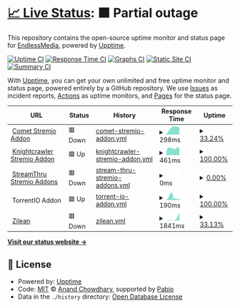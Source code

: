 # [📈 Live Status](https://EndlessMedia-Cluster.github.io/status): <!--live status--> **🟧 Partial outage**

This repository contains the open-source uptime monitor and status page for [EndlessMedia](https://EndlessMedia-Cluster.github.io/status), powered by [Upptime](https://github.com/upptime/upptime).

[![Uptime CI](https://github.com/EndlessMedia-Cluster/status/workflows/Uptime%20CI/badge.svg)](https://github.com/EndlessMedia-Cluster/status/actions?query=workflow%3A%22Uptime+CI%22)
[![Response Time CI](https://github.com/EndlessMedia-Cluster/status/workflows/Response%20Time%20CI/badge.svg)](https://github.com/EndlessMedia-Cluster/status/actions?query=workflow%3A%22Response+Time+CI%22)
[![Graphs CI](https://github.com/EndlessMedia-Cluster/status/workflows/Graphs%20CI/badge.svg)](https://github.com/EndlessMedia-Cluster/status/actions?query=workflow%3A%22Graphs+CI%22)
[![Static Site CI](https://github.com/EndlessMedia-Cluster/status/workflows/Static%20Site%20CI/badge.svg)](https://github.com/EndlessMedia-Cluster/status/actions?query=workflow%3A%22Static+Site+CI%22)
[![Summary CI](https://github.com/EndlessMedia-Cluster/status/workflows/Summary%20CI/badge.svg)](https://github.com/EndlessMedia-Cluster/status/actions?query=workflow%3A%22Summary+CI%22)

With [Upptime](https://upptime.js.org), you can get your own unlimited and free uptime monitor and status page, powered entirely by a GitHub repository. We use [Issues](https://github.com/EndlessMedia-Cluster/status/issues) as incident reports, [Actions](https://github.com/EndlessMedia-Cluster/status/actions) as uptime monitors, and [Pages](https://EndlessMedia-Cluster.github.io/status) for the status page.

<!--start: status pages-->
<!-- This summary is generated by Upptime (https://github.com/upptime/upptime) -->
<!-- Do not edit this manually, your changes will be overwritten -->
<!-- prettier-ignore -->
| URL | Status | History | Response Time | Uptime |
| --- | ------ | ------- | ------------- | ------ |
| <img alt="" src="https://icons.duckduckgo.com/ip3/comet.endlessmedia.me.ico" height="13"> [Comet Stremio Addon](https://comet.endlessmedia.me) | 🟥 Down | [comet-stremio-addon.yml](https://github.com/EndlessMedia-Cluster/status/commits/HEAD/history/comet-stremio-addon.yml) | <details><summary><img alt="Response time graph" src="./graphs/comet-stremio-addon/response-time-week.png" height="20"> 298ms</summary><br><a href="https://status.endlessmedia.me/history/comet-stremio-addon"><img alt="Response time 857" src="https://img.shields.io/endpoint?url=https%3A%2F%2Fraw.githubusercontent.com%2FEndlessMedia-Cluster%2Fstatus%2FHEAD%2Fapi%2Fcomet-stremio-addon%2Fresponse-time.json"></a><br><a href="https://status.endlessmedia.me/history/comet-stremio-addon"><img alt="24-hour response time 0" src="https://img.shields.io/endpoint?url=https%3A%2F%2Fraw.githubusercontent.com%2FEndlessMedia-Cluster%2Fstatus%2FHEAD%2Fapi%2Fcomet-stremio-addon%2Fresponse-time-day.json"></a><br><a href="https://status.endlessmedia.me/history/comet-stremio-addon"><img alt="7-day response time 298" src="https://img.shields.io/endpoint?url=https%3A%2F%2Fraw.githubusercontent.com%2FEndlessMedia-Cluster%2Fstatus%2FHEAD%2Fapi%2Fcomet-stremio-addon%2Fresponse-time-week.json"></a><br><a href="https://status.endlessmedia.me/history/comet-stremio-addon"><img alt="30-day response time 857" src="https://img.shields.io/endpoint?url=https%3A%2F%2Fraw.githubusercontent.com%2FEndlessMedia-Cluster%2Fstatus%2FHEAD%2Fapi%2Fcomet-stremio-addon%2Fresponse-time-month.json"></a><br><a href="https://status.endlessmedia.me/history/comet-stremio-addon"><img alt="1-year response time 857" src="https://img.shields.io/endpoint?url=https%3A%2F%2Fraw.githubusercontent.com%2FEndlessMedia-Cluster%2Fstatus%2FHEAD%2Fapi%2Fcomet-stremio-addon%2Fresponse-time-year.json"></a></details> | <details><summary><a href="https://status.endlessmedia.me/history/comet-stremio-addon">33.24%</a></summary><a href="https://status.endlessmedia.me/history/comet-stremio-addon"><img alt="All-time uptime 97.56%" src="https://img.shields.io/endpoint?url=https%3A%2F%2Fraw.githubusercontent.com%2FEndlessMedia-Cluster%2Fstatus%2FHEAD%2Fapi%2Fcomet-stremio-addon%2Fuptime.json"></a><br><a href="https://status.endlessmedia.me/history/comet-stremio-addon"><img alt="24-hour uptime 0.00%" src="https://img.shields.io/endpoint?url=https%3A%2F%2Fraw.githubusercontent.com%2FEndlessMedia-Cluster%2Fstatus%2FHEAD%2Fapi%2Fcomet-stremio-addon%2Fuptime-day.json"></a><br><a href="https://status.endlessmedia.me/history/comet-stremio-addon"><img alt="7-day uptime 33.24%" src="https://img.shields.io/endpoint?url=https%3A%2F%2Fraw.githubusercontent.com%2FEndlessMedia-Cluster%2Fstatus%2FHEAD%2Fapi%2Fcomet-stremio-addon%2Fuptime-week.json"></a><br><a href="https://status.endlessmedia.me/history/comet-stremio-addon"><img alt="30-day uptime 83.54%" src="https://img.shields.io/endpoint?url=https%3A%2F%2Fraw.githubusercontent.com%2FEndlessMedia-Cluster%2Fstatus%2FHEAD%2Fapi%2Fcomet-stremio-addon%2Fuptime-month.json"></a><br><a href="https://status.endlessmedia.me/history/comet-stremio-addon"><img alt="1-year uptime 97.56%" src="https://img.shields.io/endpoint?url=https%3A%2F%2Fraw.githubusercontent.com%2FEndlessMedia-Cluster%2Fstatus%2FHEAD%2Fapi%2Fcomet-stremio-addon%2Fuptime-year.json"></a></details>
| <img alt="" src="https://icons.duckduckgo.com/ip3/knightcrawler.elfhosted.com.ico" height="13"> [Knightcrawler Stremio Addon](https://knightcrawler.elfhosted.com/stream/movie/tt0023694.json) | 🟩 Up | [knightcrawler-stremio-addon.yml](https://github.com/EndlessMedia-Cluster/status/commits/HEAD/history/knightcrawler-stremio-addon.yml) | <details><summary><img alt="Response time graph" src="./graphs/knightcrawler-stremio-addon/response-time-week.png" height="20"> 461ms</summary><br><a href="https://status.endlessmedia.me/history/knightcrawler-stremio-addon"><img alt="Response time 476" src="https://img.shields.io/endpoint?url=https%3A%2F%2Fraw.githubusercontent.com%2FEndlessMedia-Cluster%2Fstatus%2FHEAD%2Fapi%2Fknightcrawler-stremio-addon%2Fresponse-time.json"></a><br><a href="https://status.endlessmedia.me/history/knightcrawler-stremio-addon"><img alt="24-hour response time 433" src="https://img.shields.io/endpoint?url=https%3A%2F%2Fraw.githubusercontent.com%2FEndlessMedia-Cluster%2Fstatus%2FHEAD%2Fapi%2Fknightcrawler-stremio-addon%2Fresponse-time-day.json"></a><br><a href="https://status.endlessmedia.me/history/knightcrawler-stremio-addon"><img alt="7-day response time 461" src="https://img.shields.io/endpoint?url=https%3A%2F%2Fraw.githubusercontent.com%2FEndlessMedia-Cluster%2Fstatus%2FHEAD%2Fapi%2Fknightcrawler-stremio-addon%2Fresponse-time-week.json"></a><br><a href="https://status.endlessmedia.me/history/knightcrawler-stremio-addon"><img alt="30-day response time 476" src="https://img.shields.io/endpoint?url=https%3A%2F%2Fraw.githubusercontent.com%2FEndlessMedia-Cluster%2Fstatus%2FHEAD%2Fapi%2Fknightcrawler-stremio-addon%2Fresponse-time-month.json"></a><br><a href="https://status.endlessmedia.me/history/knightcrawler-stremio-addon"><img alt="1-year response time 476" src="https://img.shields.io/endpoint?url=https%3A%2F%2Fraw.githubusercontent.com%2FEndlessMedia-Cluster%2Fstatus%2FHEAD%2Fapi%2Fknightcrawler-stremio-addon%2Fresponse-time-year.json"></a></details> | <details><summary><a href="https://status.endlessmedia.me/history/knightcrawler-stremio-addon">100.00%</a></summary><a href="https://status.endlessmedia.me/history/knightcrawler-stremio-addon"><img alt="All-time uptime 100.00%" src="https://img.shields.io/endpoint?url=https%3A%2F%2Fraw.githubusercontent.com%2FEndlessMedia-Cluster%2Fstatus%2FHEAD%2Fapi%2Fknightcrawler-stremio-addon%2Fuptime.json"></a><br><a href="https://status.endlessmedia.me/history/knightcrawler-stremio-addon"><img alt="24-hour uptime 100.00%" src="https://img.shields.io/endpoint?url=https%3A%2F%2Fraw.githubusercontent.com%2FEndlessMedia-Cluster%2Fstatus%2FHEAD%2Fapi%2Fknightcrawler-stremio-addon%2Fuptime-day.json"></a><br><a href="https://status.endlessmedia.me/history/knightcrawler-stremio-addon"><img alt="7-day uptime 100.00%" src="https://img.shields.io/endpoint?url=https%3A%2F%2Fraw.githubusercontent.com%2FEndlessMedia-Cluster%2Fstatus%2FHEAD%2Fapi%2Fknightcrawler-stremio-addon%2Fuptime-week.json"></a><br><a href="https://status.endlessmedia.me/history/knightcrawler-stremio-addon"><img alt="30-day uptime 100.00%" src="https://img.shields.io/endpoint?url=https%3A%2F%2Fraw.githubusercontent.com%2FEndlessMedia-Cluster%2Fstatus%2FHEAD%2Fapi%2Fknightcrawler-stremio-addon%2Fuptime-month.json"></a><br><a href="https://status.endlessmedia.me/history/knightcrawler-stremio-addon"><img alt="1-year uptime 100.00%" src="https://img.shields.io/endpoint?url=https%3A%2F%2Fraw.githubusercontent.com%2FEndlessMedia-Cluster%2Fstatus%2FHEAD%2Fapi%2Fknightcrawler-stremio-addon%2Fuptime-year.json"></a></details>
| <img alt="" src="https://icons.duckduckgo.com/ip3/streamthru.endlessmedia.me.ico" height="13"> [StreamThru Stremio Addons](https://streamthru.endlessmedia.me) | 🟥 Down | [stream-thru-stremio-addons.yml](https://github.com/EndlessMedia-Cluster/status/commits/HEAD/history/stream-thru-stremio-addons.yml) | <details><summary><img alt="Response time graph" src="./graphs/stream-thru-stremio-addons/response-time-week.png" height="20"> 0ms</summary><br><a href="https://status.endlessmedia.me/history/stream-thru-stremio-addons"><img alt="Response time 0" src="https://img.shields.io/endpoint?url=https%3A%2F%2Fraw.githubusercontent.com%2FEndlessMedia-Cluster%2Fstatus%2FHEAD%2Fapi%2Fstream-thru-stremio-addons%2Fresponse-time.json"></a><br><a href="https://status.endlessmedia.me/history/stream-thru-stremio-addons"><img alt="24-hour response time 0" src="https://img.shields.io/endpoint?url=https%3A%2F%2Fraw.githubusercontent.com%2FEndlessMedia-Cluster%2Fstatus%2FHEAD%2Fapi%2Fstream-thru-stremio-addons%2Fresponse-time-day.json"></a><br><a href="https://status.endlessmedia.me/history/stream-thru-stremio-addons"><img alt="7-day response time 0" src="https://img.shields.io/endpoint?url=https%3A%2F%2Fraw.githubusercontent.com%2FEndlessMedia-Cluster%2Fstatus%2FHEAD%2Fapi%2Fstream-thru-stremio-addons%2Fresponse-time-week.json"></a><br><a href="https://status.endlessmedia.me/history/stream-thru-stremio-addons"><img alt="30-day response time 0" src="https://img.shields.io/endpoint?url=https%3A%2F%2Fraw.githubusercontent.com%2FEndlessMedia-Cluster%2Fstatus%2FHEAD%2Fapi%2Fstream-thru-stremio-addons%2Fresponse-time-month.json"></a><br><a href="https://status.endlessmedia.me/history/stream-thru-stremio-addons"><img alt="1-year response time 0" src="https://img.shields.io/endpoint?url=https%3A%2F%2Fraw.githubusercontent.com%2FEndlessMedia-Cluster%2Fstatus%2FHEAD%2Fapi%2Fstream-thru-stremio-addons%2Fresponse-time-year.json"></a></details> | <details><summary><a href="https://status.endlessmedia.me/history/stream-thru-stremio-addons">0.00%</a></summary><a href="https://status.endlessmedia.me/history/stream-thru-stremio-addons"><img alt="All-time uptime 0.00%" src="https://img.shields.io/endpoint?url=https%3A%2F%2Fraw.githubusercontent.com%2FEndlessMedia-Cluster%2Fstatus%2FHEAD%2Fapi%2Fstream-thru-stremio-addons%2Fuptime.json"></a><br><a href="https://status.endlessmedia.me/history/stream-thru-stremio-addons"><img alt="24-hour uptime 0.00%" src="https://img.shields.io/endpoint?url=https%3A%2F%2Fraw.githubusercontent.com%2FEndlessMedia-Cluster%2Fstatus%2FHEAD%2Fapi%2Fstream-thru-stremio-addons%2Fuptime-day.json"></a><br><a href="https://status.endlessmedia.me/history/stream-thru-stremio-addons"><img alt="7-day uptime 0.00%" src="https://img.shields.io/endpoint?url=https%3A%2F%2Fraw.githubusercontent.com%2FEndlessMedia-Cluster%2Fstatus%2FHEAD%2Fapi%2Fstream-thru-stremio-addons%2Fuptime-week.json"></a><br><a href="https://status.endlessmedia.me/history/stream-thru-stremio-addons"><img alt="30-day uptime 0.00%" src="https://img.shields.io/endpoint?url=https%3A%2F%2Fraw.githubusercontent.com%2FEndlessMedia-Cluster%2Fstatus%2FHEAD%2Fapi%2Fstream-thru-stremio-addons%2Fuptime-month.json"></a><br><a href="https://status.endlessmedia.me/history/stream-thru-stremio-addons"><img alt="1-year uptime 0.00%" src="https://img.shields.io/endpoint?url=https%3A%2F%2Fraw.githubusercontent.com%2FEndlessMedia-Cluster%2Fstatus%2FHEAD%2Fapi%2Fstream-thru-stremio-addons%2Fuptime-year.json"></a></details>
| <img alt="" src="https://icons.duckduckgo.com/ip3/torrentio.strem.fun.ico" height="13"> TorrentIO Addon | 🟩 Up | [torrent-io-addon.yml](https://github.com/EndlessMedia-Cluster/status/commits/HEAD/history/torrent-io-addon.yml) | <details><summary><img alt="Response time graph" src="./graphs/torrent-io-addon/response-time-week.png" height="20"> 190ms</summary><br><a href="https://status.endlessmedia.me/history/torrent-io-addon"><img alt="Response time 243" src="https://img.shields.io/endpoint?url=https%3A%2F%2Fraw.githubusercontent.com%2FEndlessMedia-Cluster%2Fstatus%2FHEAD%2Fapi%2Ftorrent-io-addon%2Fresponse-time.json"></a><br><a href="https://status.endlessmedia.me/history/torrent-io-addon"><img alt="24-hour response time 88" src="https://img.shields.io/endpoint?url=https%3A%2F%2Fraw.githubusercontent.com%2FEndlessMedia-Cluster%2Fstatus%2FHEAD%2Fapi%2Ftorrent-io-addon%2Fresponse-time-day.json"></a><br><a href="https://status.endlessmedia.me/history/torrent-io-addon"><img alt="7-day response time 190" src="https://img.shields.io/endpoint?url=https%3A%2F%2Fraw.githubusercontent.com%2FEndlessMedia-Cluster%2Fstatus%2FHEAD%2Fapi%2Ftorrent-io-addon%2Fresponse-time-week.json"></a><br><a href="https://status.endlessmedia.me/history/torrent-io-addon"><img alt="30-day response time 243" src="https://img.shields.io/endpoint?url=https%3A%2F%2Fraw.githubusercontent.com%2FEndlessMedia-Cluster%2Fstatus%2FHEAD%2Fapi%2Ftorrent-io-addon%2Fresponse-time-month.json"></a><br><a href="https://status.endlessmedia.me/history/torrent-io-addon"><img alt="1-year response time 243" src="https://img.shields.io/endpoint?url=https%3A%2F%2Fraw.githubusercontent.com%2FEndlessMedia-Cluster%2Fstatus%2FHEAD%2Fapi%2Ftorrent-io-addon%2Fresponse-time-year.json"></a></details> | <details><summary><a href="https://status.endlessmedia.me/history/torrent-io-addon">100.00%</a></summary><a href="https://status.endlessmedia.me/history/torrent-io-addon"><img alt="All-time uptime 100.00%" src="https://img.shields.io/endpoint?url=https%3A%2F%2Fraw.githubusercontent.com%2FEndlessMedia-Cluster%2Fstatus%2FHEAD%2Fapi%2Ftorrent-io-addon%2Fuptime.json"></a><br><a href="https://status.endlessmedia.me/history/torrent-io-addon"><img alt="24-hour uptime 100.00%" src="https://img.shields.io/endpoint?url=https%3A%2F%2Fraw.githubusercontent.com%2FEndlessMedia-Cluster%2Fstatus%2FHEAD%2Fapi%2Ftorrent-io-addon%2Fuptime-day.json"></a><br><a href="https://status.endlessmedia.me/history/torrent-io-addon"><img alt="7-day uptime 100.00%" src="https://img.shields.io/endpoint?url=https%3A%2F%2Fraw.githubusercontent.com%2FEndlessMedia-Cluster%2Fstatus%2FHEAD%2Fapi%2Ftorrent-io-addon%2Fuptime-week.json"></a><br><a href="https://status.endlessmedia.me/history/torrent-io-addon"><img alt="30-day uptime 100.00%" src="https://img.shields.io/endpoint?url=https%3A%2F%2Fraw.githubusercontent.com%2FEndlessMedia-Cluster%2Fstatus%2FHEAD%2Fapi%2Ftorrent-io-addon%2Fuptime-month.json"></a><br><a href="https://status.endlessmedia.me/history/torrent-io-addon"><img alt="1-year uptime 100.00%" src="https://img.shields.io/endpoint?url=https%3A%2F%2Fraw.githubusercontent.com%2FEndlessMedia-Cluster%2Fstatus%2FHEAD%2Fapi%2Ftorrent-io-addon%2Fuptime-year.json"></a></details>
| <img alt="" src="https://icons.duckduckgo.com/ip3/zilean.endlessmedia.me.ico" height="13"> [Zilean](https://zilean.endlessmedia.me/healthchecks/ping) | 🟥 Down | [zilean.yml](https://github.com/EndlessMedia-Cluster/status/commits/HEAD/history/zilean.yml) | <details><summary><img alt="Response time graph" src="./graphs/zilean/response-time-week.png" height="20"> 1841ms</summary><br><a href="https://status.endlessmedia.me/history/zilean"><img alt="Response time 846" src="https://img.shields.io/endpoint?url=https%3A%2F%2Fraw.githubusercontent.com%2FEndlessMedia-Cluster%2Fstatus%2FHEAD%2Fapi%2Fzilean%2Fresponse-time.json"></a><br><a href="https://status.endlessmedia.me/history/zilean"><img alt="24-hour response time 0" src="https://img.shields.io/endpoint?url=https%3A%2F%2Fraw.githubusercontent.com%2FEndlessMedia-Cluster%2Fstatus%2FHEAD%2Fapi%2Fzilean%2Fresponse-time-day.json"></a><br><a href="https://status.endlessmedia.me/history/zilean"><img alt="7-day response time 1841" src="https://img.shields.io/endpoint?url=https%3A%2F%2Fraw.githubusercontent.com%2FEndlessMedia-Cluster%2Fstatus%2FHEAD%2Fapi%2Fzilean%2Fresponse-time-week.json"></a><br><a href="https://status.endlessmedia.me/history/zilean"><img alt="30-day response time 846" src="https://img.shields.io/endpoint?url=https%3A%2F%2Fraw.githubusercontent.com%2FEndlessMedia-Cluster%2Fstatus%2FHEAD%2Fapi%2Fzilean%2Fresponse-time-month.json"></a><br><a href="https://status.endlessmedia.me/history/zilean"><img alt="1-year response time 846" src="https://img.shields.io/endpoint?url=https%3A%2F%2Fraw.githubusercontent.com%2FEndlessMedia-Cluster%2Fstatus%2FHEAD%2Fapi%2Fzilean%2Fresponse-time-year.json"></a></details> | <details><summary><a href="https://status.endlessmedia.me/history/zilean">33.13%</a></summary><a href="https://status.endlessmedia.me/history/zilean"><img alt="All-time uptime 92.77%" src="https://img.shields.io/endpoint?url=https%3A%2F%2Fraw.githubusercontent.com%2FEndlessMedia-Cluster%2Fstatus%2FHEAD%2Fapi%2Fzilean%2Fuptime.json"></a><br><a href="https://status.endlessmedia.me/history/zilean"><img alt="24-hour uptime 0.00%" src="https://img.shields.io/endpoint?url=https%3A%2F%2Fraw.githubusercontent.com%2FEndlessMedia-Cluster%2Fstatus%2FHEAD%2Fapi%2Fzilean%2Fuptime-day.json"></a><br><a href="https://status.endlessmedia.me/history/zilean"><img alt="7-day uptime 33.13%" src="https://img.shields.io/endpoint?url=https%3A%2F%2Fraw.githubusercontent.com%2FEndlessMedia-Cluster%2Fstatus%2FHEAD%2Fapi%2Fzilean%2Fuptime-week.json"></a><br><a href="https://status.endlessmedia.me/history/zilean"><img alt="30-day uptime 83.79%" src="https://img.shields.io/endpoint?url=https%3A%2F%2Fraw.githubusercontent.com%2FEndlessMedia-Cluster%2Fstatus%2FHEAD%2Fapi%2Fzilean%2Fuptime-month.json"></a><br><a href="https://status.endlessmedia.me/history/zilean"><img alt="1-year uptime 92.77%" src="https://img.shields.io/endpoint?url=https%3A%2F%2Fraw.githubusercontent.com%2FEndlessMedia-Cluster%2Fstatus%2FHEAD%2Fapi%2Fzilean%2Fuptime-year.json"></a></details>

<!--end: status pages-->

[**Visit our status website →**](https://EndlessMedia-Cluster.github.io/status)

## 📄 License

- Powered by: [Upptime](https://github.com/upptime/upptime)
- Code: [MIT](./LICENSE) © [Anand Chowdhary](https://anandchowdhary.com), supported by [Pabio](https://pabio.com)
- Data in the `./history` directory: [Open Database License](https://opendatacommons.org/licenses/odbl/1-0/)
